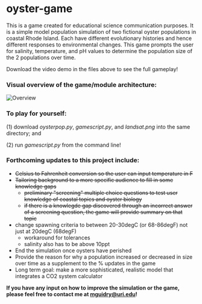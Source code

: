 # oyster-game
This is a game created for educational science communication purposes. It is a simple model population simulation of two fictional oyster populations in coastal Rhode Island. Each have different evolutionary histories and hence different responses to environmental changes. This game prompts the user for salinity, temperature, and pH values to determine the population size of the 2 populations over time.

Download the video demo in the files above to see the full gameplay!


### Visual overview of the game/module architecture: 
![Overview](overview.png)


### To play for yourself:
(1) download *oysterpop.py*, *gamescript.py*, and *landsat.png* into the same directory; and

(2) run *gamescript.py* from the command line!




### Forthcoming updates to this project include:

* ~~Celsius to Fahrenheit conversion so the user can input temperature in F~~
* ~~Tailoring background to a more specific audience to fill in some knowledge gaps~~
  - ~~preliminary "screening" multiple choice questions to test user knowledge of coastal topics and oyster biology~~
  - ~~if there is a knowlegde gap discovered through an incorrect answer of a screening question, the game will provide summary on that topic~~
* change spawning criteria to between 20-30degC (or 68-86degF) not just at 20degC (68degF)
  - workaround for tolerances
  - salinity also has to be above 10ppt 
* End the simulation once oysters have perished 
* Provide the reason for why a population increased or decreased in size over time as a supplement to the % updates in the game
* Long term goal: make a more sophisticated, realistic model that integrates a CO2 system calculator



**If you have any input on how to improve the simulation or the game, please feel free to contact me at mguidry@uri.edu!**
